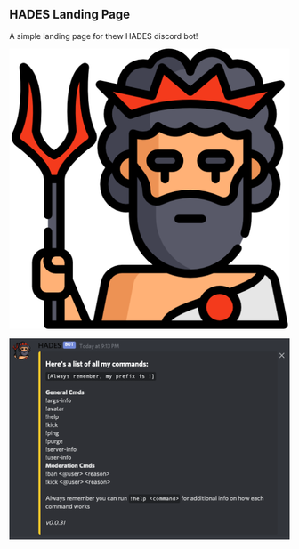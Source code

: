 ## HADES Landing Page

A simple landing page for thew HADES discord bot!

![Hades Bot Icon](/public/oghadeslogo.png)

![Discord SS](/public/discordss.png)